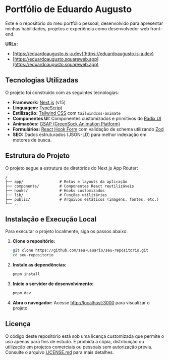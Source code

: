 # Portfólio de Eduardo Augusto

Este é o repositório do meu portfólio pessoal, desenvolvido para apresentar minhas habilidades, projetos e experiência como desenvolvedor web front-end.

**URLs:**
- [https://eduardoaugusto.is-a.dev](https://eduardoaugusto.is-a.dev)
- [https://eduardoaugusto.squareweb.app](https://eduardoaugusto.squareweb.app)

## Tecnologias Utilizadas

O projeto foi construído com as seguintes tecnologias:

- **Framework:** [Next.js](https://nextjs.org/) (v15)
- **Linguagem:** [TypeScript](https://www.typescriptlang.org/)
- **Estilização:** [Tailwind CSS](https://tailwindcss.com/) com `tailwindcss-animate`
- **Componentes UI:** Componentes customizados e primitivos do [Radix UI](https://www.radix-ui.com/)
- **Animações:** [GSAP (GreenSock Animation Platform)](https://greensock.com/gsap/)
- **Formulários:** [React Hook Form](https://react-hook-form.com/) com validação de schema utilizando [Zod](https://zod.dev/)
- **SEO:** Dados estruturados (JSON-LD) para melhor indexação em motores de busca.

## Estrutura do Projeto

O projeto segue a estrutura de diretórios do Next.js App Router:

```
/
├── app/                # Rotas e layouts da aplicação
├── components/         # Componentes React reutilizáveis
├── hooks/              # Hooks customizados
├── lib/                # Funções utilitárias
├── public/             # Arquivos estáticos (imagens, fontes, etc.)
└── ...
```

## Instalação e Execução Local

Para executar o projeto localmente, siga os passos abaixo:

1. **Clone o repositório:**
   ```bash
   git clone https://github.com/seu-usuario/seu-repositorio.git
   cd seu-repositorio
   ```

2. **Instale as dependências:**
   ```bash
   pnpm install
   ```

3. **Inicie o servidor de desenvolvimento:**
   ```bash
   pnpm dev
   ```

4. **Abra o navegador:**
   Acesse [http://localhost:3000](http://localhost:3000) para visualizar o projeto.

## Licença

O código deste repositório está sob uma licença customizada que permite o uso apenas para fins de estudo. É proibida a cópia, distribuição ou utilização em projetos comerciais ou pessoais sem autorização prévia. Consulte o arquivo [LICENSE.md](LICENSE.md) para mais detalhes.

